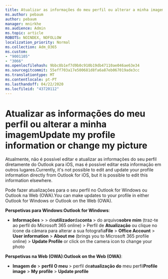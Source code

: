 ```yaml
---
title: Atualizar as informações do meu perfil ou alterar a minha imagem
ms.author: pebaum
author: pebaum
manager: mnirkhe
ms.audience: Admin
ms.topic: article
ROBOTS: NOINDEX, NOFOLLOW
localization_priority: Normal
ms.collection: Adm_O365
ms.custom:
- "9001105"
- "3066"
ms.openlocfilehash: 9bbc8b1ef7d9b0c910b19db47110ae046ae63e34
ms.sourcegitcommit: 55eff703a17e500681d8fa6a87eb067019ade3cc
ms.translationtype: MT
ms.contentlocale: pt-PT
ms.lasthandoff: 04/22/2020
ms.locfileid: "43720112"
---
```

# <a name="update-my-profile-information-or-change-my-picture"></a><span data-ttu-id="1005e-102">Atualizar as informações do meu perfil ou alterar a minha imagem</span><span class="sxs-lookup"><span data-stu-id="1005e-102">Update my profile information or change my picture</span></span>

<span data-ttu-id="1005e-103">Atualmente, não é possível editar e atualizar as informações do seu perfil diretamente do Outlook para iOS, mas é possível editar esta informação em outros lugares.</span><span class="sxs-lookup"><span data-stu-id="1005e-103">Currently, it's not possible to edit and update your profile information directly from Outlook for iOS, but it is possible to edit this information elsewhere.</span></span> 

<span data-ttu-id="1005e-104">Pode fazer atualizações para o seu perfil no Outlook for Windows ou Outlook na Web (OWA).</span><span class="sxs-lookup"><span data-stu-id="1005e-104">You can make updates to your profile in either Outlook for Windows or Outlook on the Web (OWA).</span></span> 

<span data-ttu-id="1005e-105">**Perspetivas para Windows**:</span><span class="sxs-lookup"><span data-stu-id="1005e-105">**Outlook for Windows**:</span></span> 

- <span data-ttu-id="1005e-106">**Informações** >  > de**utilizador**da**conta** > do arquivo**sobre mim** (traz-te ao perfil do Microsoft 365 online) > Perfil de **Atualização** ou clique no ícone da câmara para alterar a sua fotografia</span><span class="sxs-lookup"><span data-stu-id="1005e-106">**File** > **Office Account** > **User information** > **About me** (brings you to Microsoft 365 profile online) > **Update Profile** or click on the camera icon to change your photo</span></span>  
  
<span data-ttu-id="1005e-107">**Perspetivas na Web (OWA)**:</span><span class="sxs-lookup"><span data-stu-id="1005e-107">**Outlook on the Web (OWA)**:</span></span> 

- <span data-ttu-id="1005e-108">**Imagem de** > **perfil O meu** > perfil de**atualização do** meu perfil</span><span class="sxs-lookup"><span data-stu-id="1005e-108">**Profile image** > **My profile** > **Update profile**</span></span>

